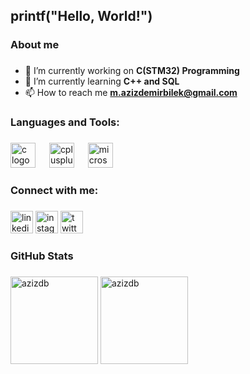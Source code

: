 <h2 align="left">printf("Hello, World!")</h2>

###

<h3 align="left">About me</h3>

###

- 🔭 I’m currently working on **C(STM32) Programming**
- 🌱 I’m currently learning **C++ and SQL**
- 📫 How to reach me **m.azizdemirbilek@gmail.com**

###

<h3 align="left">Languages and Tools:</h3>

###

<div align="left">
  <img src="https://cdn.jsdelivr.net/gh/devicons/devicon/icons/c/c-plain.svg" height="40" alt="c logo"  />
  <img width="14" />
  <img src="https://cdn.jsdelivr.net/gh/devicons/devicon/icons/cplusplus/cplusplus-plain.svg" height="40" alt="cplusplus logo"  />
  <img width="14" />
  <img src="https://cdn.simpleicons.org/microsoftsqlserver/CC2927" height="40" alt="microsoftsqlserver logo"  />
</div>

###

<h3 align="left">Connect with me:</h3>

###

<div align="left">
    <a href="https://tr.linkedin.com/in/azizdb" target="_blank">
      <img src="https://img.shields.io/static/v1?message=azizdb&logo=linkedin&label=&color=34465D&logoColor=white&labelColor=0A66C2&style=for-the-badge" height="36" alt="linkedin logo"  /></a>
    <a href="https://www.instagram.com/azizdb" target="_blank">
      <img src="https://img.shields.io/static/v1?message=azizdb&logo=instagram&label=&color=34465D&logoColor=white&labelColor=E4405F&style=for-the-badge" height="36" alt="instagram logo"  /></a>
    <a href="https://x.com/azizdemirbilek" target="_blank">
      <img src="https://img.shields.io/static/v1?message=azizdemirbilek&logo=X&label=&color=34465D&logoColor=white&labelColor=000000&style=for-the-badge" height="36" alt="twitter logo"  /></a>
</div>

###

<h3 align="left">GitHub Stats</h3>

###

<div align="left">
  <img src="https://github-readme-stats.vercel.app/api?username=azizdb&show_icons=true&theme=react&bg_color=34465d&locale=en&include_all_commits=true&count_private=true" height="140" alt="azizdb" />
  <img src="https://github-readme-stats.vercel.app/api/top-langs?username=azizdb&show_icons=true&theme=react&bg_color=34465d&locale=en&layout=compact" height="140" alt="azizdb" />
</div>

###
